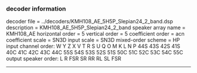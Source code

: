
### decoder information 
decoder file = ../decoders/KMH108_AE_5H5P_Slepian24_2_band.dsp
description = KMH108_AE_5H5P_Slepian24_2_band
speaker array name = KMH108_AE
horizontal order   = 5
vertical order     = 5
coefficient order  = acn
coefficient scale  = SN3D
input scale        = SN3D
mixed-order scheme = HP
input channel order: W Y Z X V T R S U Q O M K L N P 44S 43S 42S 41S 40C 41C 42C 43C 44C 55S 54S 53S 52S 51S 50C 51C 52C 53C 54C 55C 
output speaker order: L R FSR SR RR RL SL FSR 

---

